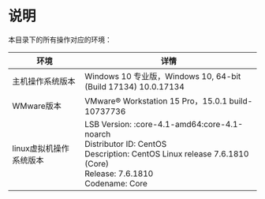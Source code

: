 # 说明

本目录下的所有操作对应的环境：

| 环境                    | 详情                                                         |
| ----------------------- | ------------------------------------------------------------ |
| 主机操作系统版本        | Windows 10 专业版，Windows 10, 64-bit  (Build 17134) 10.0.17134 |
| WMware版本              | VMware® Workstation 15 Pro，15.0.1 build-10737736            |
| linux虚拟机操作系统版本 | LSB Version:    :core-4.1-amd64:core-4.1-noarch<br>Distributor ID:    CentOS<br/>   Description:    CentOS Linux release 7.6.1810 (Core) <br/>        Release:    7.6.1810<br/>    Codename:   Core |



